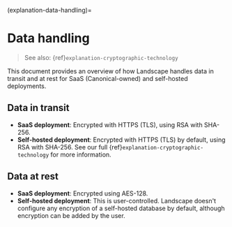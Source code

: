 (explanation-data-handling)=
# Data handling

> See also: {ref}`explanation-cryptographic-technology`

This document provides an overview of how Landscape handles data in transit and at rest for SaaS (Canonical-owned) and self-hosted deployments.

## Data in transit

- **SaaS deployment**: Encrypted with HTTPS (TLS), using RSA with SHA-256.
- **Self-hosted deployment**: Encrypted with HTTPS (TLS) by default, using RSA with SHA-256. See our full {ref}`explanation-cryptographic-technology` for more information.

## Data at rest

- **SaaS deployment**: Encrypted using AES-128.
- **Self-hosted deployment**: This is user-controlled. Landscape doesn't configure any encryption of a self-hosted database by default, although encryption can be added by the user.